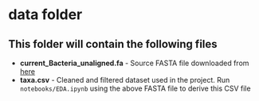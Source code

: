# data folder

## This folder will contain the following files

- **current_Bacteria_unaligned.fa** - Source FASTA file downloaded from [here](https://rdp.cme.msu.edu/download/current_Bacteria_unaligned.fa.gz)
- **taxa.csv** - Cleaned and filtered dataset used in the project. Run `notebooks/EDA.ipynb` using the above FASTA file to derive this CSV file
